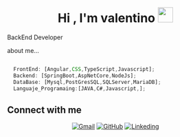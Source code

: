 <h1 align="center">Hi , I'm  valentino <img src="https://media.giphy.com/media/hvRJCLFzcasrR4ia7z/giphy.gif" width="35"></h1>
BackEnd Developer

  about me...

```javascript

  FrontEnd: [Angular,CSS,TypeScript,Javascript];
  Backend: [SpringBoot,AspNetCore,NodeJs];
  DataBase: [Mysql,PostGresSQL,SQLServer,MariaDB];
  Languaje_Programaing:[JAVA,C#,Javascript,];

```


##  Connect with me
<p align="center">
	<a href="mailto:valentinoarhuata18@gmail.com"><img img src="https://img.shields.io/badge/gmail-%23EA4335.svg?style=plastic&logo=gmail&logoColor=white" alt="Gmail"/></a>
	<a href="https://github.com/zvalentinoz"><img src="https://img.shields.io/badge/github-%23181717.svg?style=plastic&logo=github&logoColor=white" alt="GitHub"/></a>
	<a href="https://www.linkedin.com/in/valentino-arhuata-952765262/"><img src="https://www.google.com/imgres?q=linkedin%20img&imgurl=https%3A%2F%2Fupload.wikimedia.org%2Fwikipedia%2Fcommons%2Fthumb%2Fc%2Fca%2FLinkedIn_logo_initials.png%2F960px-LinkedIn_logo_initials.png&imgrefurl=https%3A%2F%2Fcommons.wikimedia.org%2Fwiki%2FFile%3ALinkedIn_logo_initials.png&docid=YvoKnije3nifwM&tbnid=MVHenmizP6-50M&vet=12ahUKEwjMrfmai_WPAxUrTDABHbzqMGYQM3oECBgQAA..i&w=960&h=960&hcb=2&ved=2ahUKEwjMrfmai_WPAxUrTDABHbzqMGYQM3oECBgQAA" alt="Linkeding"></a>
</a>
	
</p>
